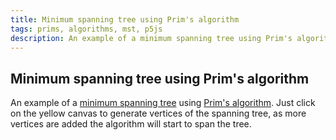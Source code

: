 ```yaml
---
title: Minimum spanning tree using Prim's algorithm
tags: prims, algorithms, mst, p5js
description: An example of a minimum spanning tree using Prim's algorithm
---
```


## Minimum spanning tree using Prim's algorithm

An example of a [minimum spanning tree](https://en.wikipedia.org/wiki/Minimum_spanning_tree) using [Prim's algorithm](https://en.wikipedia.org/wiki/Prim%27s_algorithm). Just click on the yellow canvas to generate vertices of the spanning tree, as more vertices are added the algorithm will start to span the tree.

<div class="center">
<div id="canvas" class="w-100"></div>
</div>

<script src="/static/js/p5.js"></script>
<script defer src="/static/js/minimum-spanning-tree.js"></script>

